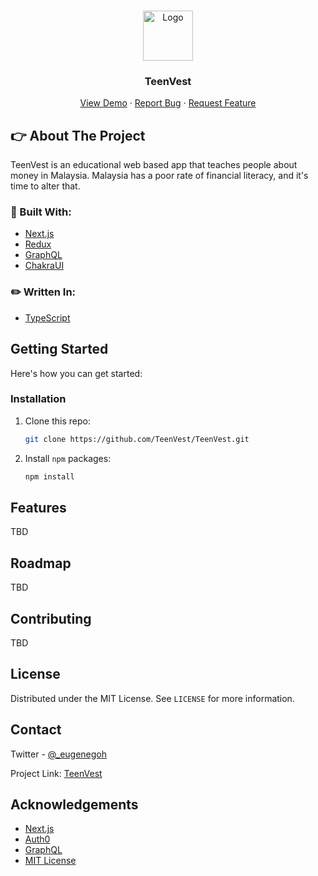 <!--
*** Thanks for checking out the Best-README-Template. If you have a suggestion
*** that would make this better, please fork the repo and create a pull request
*** or simply open an issue with the tag "enhancement".
*** Thanks again! Now go create something AMAZING! :D
-->

<!-- PROJECT SHIELDS -->
<!--
*** I'm using markdown "reference style" links for readability.
*** Reference links are enclosed in brackets [ ] instead of parentheses ( ).
*** See the bottom of this document for the declaration of the reference variables
*** for contributors-url, forks-url, etc. This is an optional, concise syntax you may use.
*** https://www.markdownguide.org/basic-syntax/#reference-style-links
-->

<!-- PROJECT LOGO -->

<br />
<p align="center">
  <a href="https://github.com/TeenVest1">
    <img src="https://user-images.githubusercontent.com/64187129/131427349-e995ab53-b923-4628-b9fd-22b7741d0e7a.png" alt="Logo" width="80" height="80">
  </a>

  <h3 align="center">TeenVest</h3>

  <p align="center">
    <a href="https://teen-vest.vercel.app/">View Demo</a>
    ·
    <a href="https://github.com/TeenVest/TeenVest/issues">Report Bug</a>
    ·
    <a href="https://github.com/TeenVest/TeenVest/issues">Request Feature</a>
  </p>
</p>

<!-- ABOUT THE PROJECT -->

## :point_right: About The Project

TeenVest is an educational web based app that teaches people about money in Malaysia. Malaysia has a poor rate of financial literacy, and it's time to alter that.

### :hammer: Built With:

- [Next.js](https://nextjs.org/)
- [Redux](https://redux.js.org/)
- [GraphQL](https://graphql.org/)
- [ChakraUI](https://chakra-ui.com/)

### :pencil2: Written In:

- [TypeScript](https://www.typescriptlang.org/)

<!-- GETTING STARTED -->

## Getting Started

Here's how you can get started:

### Installation

1. Clone this repo:

   ```sh
   git clone https://github.com/TeenVest/TeenVest.git
   ```

2. Install `npm` packages:

   ```sh
   npm install
   ```

<!-- USAGE EXAMPLES -->

## Features

TBD

<!-- ROADMAP -->

## Roadmap

TBD

<!-- CONTRIBUTING -->

## Contributing

TBD

<!-- LICENSE -->

## License

Distributed under the MIT License. See `LICENSE` for more information.

<!-- CONTACT -->

## Contact

Twitter - [@\_eugenegoh](https://twitter.com/_eugenegoh)

Project Link: [TeenVest](https://github.com/TeenVest/TeenVest)

<!-- ACKNOWLEDGEMENTS -->

## Acknowledgements

- [Next.js](https://nextjs.org/)
- [Auth0](https://auth0.com/docs/)
- [GraphQL](https://graphql.org/)
- [MIT License](https://github.com/TeenVest/TeenVest/blob/main/LICENSE)

<!-- MARKDOWN LINKS & IMAGES -->
<!-- https://www.markdownguide.org/basic-syntax/#reference-style-links -->

[contributors-shield]:
  https://img.shields.io/github/contributors/othneildrew/Best-README-Template.svg?style=for-the-badge
[contributors-url]:
  https://github.com/othneildrew/Best-README-Template/graphs/contributors
[forks-shield]:
  https://img.shields.io/github/forks/othneildrew/Best-README-Template.svg?style=for-the-badge
[forks-url]: https://github.com/othneildrew/Best-README-Template/network/members
[stars-shield]:
  https://img.shields.io/github/stars/othneildrew/Best-README-Template.svg?style=for-the-badge
[stars-url]: https://github.com/othneildrew/Best-README-Template/stargazers
[issues-shield]:
  https://img.shields.io/github/issues/othneildrew/Best-README-Template.svg?style=for-the-badge
[issues-url]: https://github.com/othneildrew/Best-README-Template/issues
[license-shield]:
  https://img.shields.io/github/license/othneildrew/Best-README-Template.svg?style=for-the-badge
[license-url]:
  https://github.com/othneildrew/Best-README-Template/blob/master/LICENSE.txt
[linkedin-shield]:
  https://img.shields.io/badge/-LinkedIn-black.svg?style=for-the-badge&logo=linkedin&colorB=555
[linkedin-url]: https://linkedin.com/in/othneildrew
[product-screenshot]: images/screenshot.png

